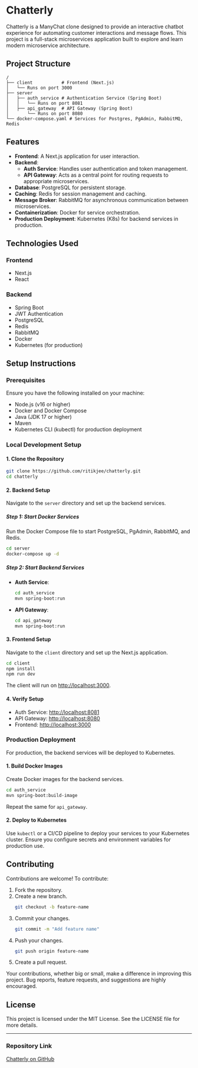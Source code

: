 # Chatterly

Chatterly is a ManyChat clone designed to provide an interactive chatbot experience for automating customer interactions and message flows. This project is a full-stack microservices application built to explore and learn modern microservice architecture.

## Project Structure

```
/
├── client           # Frontend (Next.js)
│   └── Runs on port 3000
├── server
│   ├── auth_service # Authentication Service (Spring Boot)
│   │   └── Runs on port 8081
│   ├── api_gateway  # API Gateway (Spring Boot)
│       └── Runs on port 8080
└── docker-compose.yaml # Services for Postgres, PgAdmin, RabbitMQ, Redis
```

## Features

- **Frontend**: A Next.js application for user interaction.
- **Backend**:
  - **Auth Service**: Handles user authentication and token management.
  - **API Gateway**: Acts as a central point for routing requests to appropriate microservices.
- **Database**: PostgreSQL for persistent storage.
- **Caching**: Redis for session management and caching.
- **Message Broker**: RabbitMQ for asynchronous communication between microservices.
- **Containerization**: Docker for service orchestration.
- **Production Deployment**: Kubernetes (K8s) for backend services in production.

## Technologies Used

### Frontend

- Next.js
- React

### Backend

- Spring Boot
- JWT Authentication
- PostgreSQL
- Redis
- RabbitMQ
- Docker
- Kubernetes (for production)

## Setup Instructions

### Prerequisites

Ensure you have the following installed on your machine:

- Node.js (v16 or higher)
- Docker and Docker Compose
- Java (JDK 17 or higher)
- Maven
- Kubernetes CLI (kubectl) for production deployment

### Local Development Setup

#### 1. Clone the Repository

```bash
git clone https://github.com/ritikjee/chatterly.git
cd chatterly
```

#### 2. Backend Setup

Navigate to the `server` directory and set up the backend services.

##### Step 1: Start Docker Services

Run the Docker Compose file to start PostgreSQL, PgAdmin, RabbitMQ, and Redis.

```bash
cd server
docker-compose up -d
```

##### Step 2: Start Backend Services

- **Auth Service**:
  ```bash
  cd auth_service
  mvn spring-boot:run
  ```
- **API Gateway**:
  ```bash
  cd api_gateway
  mvn spring-boot:run
  ```

#### 3. Frontend Setup

Navigate to the `client` directory and set up the Next.js application.

```bash
cd client
npm install
npm run dev
```

The client will run on [http://localhost:3000](http://localhost:3000).

#### 4. Verify Setup

- Auth Service: [http://localhost:8081](http://localhost:8081)
- API Gateway: [http://localhost:8080](http://localhost:8080)
- Frontend: [http://localhost:3000](http://localhost:3000)

### Production Deployment

For production, the backend services will be deployed to Kubernetes.

#### 1. Build Docker Images

Create Docker images for the backend services.

```bash
cd auth_service
mvn spring-boot:build-image
```

Repeat the same for `api_gateway`.

#### 2. Deploy to Kubernetes

Use `kubectl` or a CI/CD pipeline to deploy your services to your Kubernetes cluster. Ensure you configure secrets and environment variables for production use.

## Contributing

Contributions are welcome! To contribute:

1. Fork the repository.
2. Create a new branch.
   ```bash
   git checkout -b feature-name
   ```
3. Commit your changes.
   ```bash
   git commit -m "Add feature name"
   ```
4. Push your changes.
   ```bash
   git push origin feature-name
   ```
5. Create a pull request.

Your contributions, whether big or small, make a difference in improving this project. Bug reports, feature requests, and suggestions are highly encouraged.

## License

This project is licensed under the MIT License. See the LICENSE file for more details.

---

### Repository Link

[Chatterly on GitHub](https://github.com/ritikjee/chatterly)
